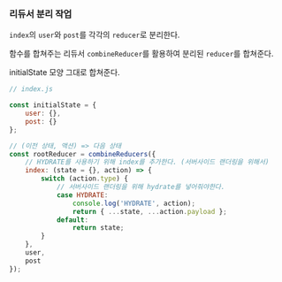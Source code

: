 ### 리듀서 분리 작업

`index`의 `user`와 `post`를 각각의 `reducer`로 분리한다.

함수를 합쳐주는 리듀서 `combineReducer`를 활용하여 분리된 `reducer`를 합쳐준다.

initialState 모양 그대로 합쳐준다.

```javascript
// index.js

const initialState = {
	user: {},
	post: {}
};

// (이전 상태, 액션) => 다음 상태
const rootReducer = combineReducers({
	// HYDRATE를 사용하기 위해 index를 추가한다. (서버사이드 랜더링을 위해서)
	index: (state = {}, action) => {
		switch (action.type) {
			// 서버사이드 랜더링을 위해 hydrate를 넣어줘야한다.
			case HYDRATE:
				console.log('HYDRATE', action);
				return { ...state, ...action.payload };
			default:
				return state;
		}
	},
	user,
	post
});
```